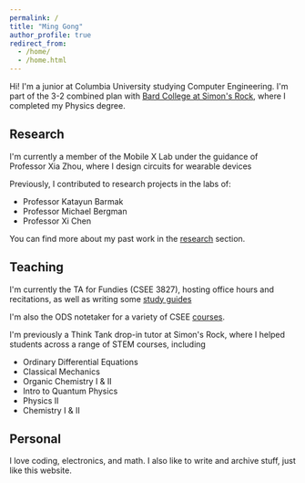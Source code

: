 ```yaml
---
permalink: /
title: "Ming Gong"
author_profile: true
redirect_from: 
  - /home/
  - /home.html
---
```


Hi! I'm a junior at Columbia University studying Computer Engineering. I'm part of the 3-2 combined plan with [Bard College at Simon's Rock](https://simons-rock.edu/), where I completed my Physics degree.

## Research
I'm currently a member of the Mobile X Lab under the guidance of Professor Xia Zhou, where I design circuits for wearable devices

Previously, I contributed to research projects in the labs of:
- Professor Katayun Barmak
- Professor Michael Bergman
- Professor Xi Chen

You can find more about my past work in the [research](/publications/) section.

## Teaching
I'm currently the TA for Fundies (CSEE 3827), hosting office hours and recitations, as well as writing some [study guides](/teaching/2025-fundies)

I'm also the ODS notetaker for a variety of CSEE [courses](/courses).

I'm previously a Think Tank drop-in tutor at Simon's Rock, where I helped students across a range of STEM courses, including
- Ordinary Differential Equations
- Classical Mechanics
- Organic Chemistry I & II
- Intro to Quantum Physics
- Physics II
- Chemistry I & II

## Personal
I love coding, electronics, and math. I also like to write and archive stuff, just like this website.